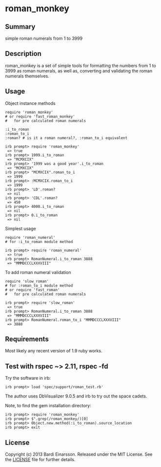 roman\_monkey
================

## Summary

simple roman numerals from 1 to 3999

## Description

roman\_monkey is a set of simple tools for formatting the numbers from 1 to 3999 as roman numerals, as well as, converting and validating the roman numerals themselves.

## Usage

Object instance methods

    require 'roman_monkey'
    # or require 'fast_roman_monkey'
    #   for pre calculated roman numerals

    :i_to_roman
    :roman_to_i
    :roman? # is it a roman numeral?, :roman_to_i equivalent

    irb prompt> require 'roman_monkey'
     => true
    irb prompt> 1999.i_to_roman
     => "MCMXCIX"
    irb prompt> '1999 was a good year'.i_to_roman
     => "MCMXCIX"
    irb prompt> "MCMXCIX".roman_to_i
     => 1999
    irb prompt> :MCMXCIX.roman_to_i
     => 1999
    irb prompt> 'LD'.roman?
     => nil 
    irb prompt> 'CDL'.roman?
     => 450 
    irb prompt> 4000.i_to_roman
     => nil 
    irb prompt> 0.i_to_roman
     => nil 

Simplest usage

    require 'roman_numeral'
    # for :i_to_roman module method

    irb prompt> require 'roman_numeral'
     => true
    irb prompt> RomanNumeral.i_to_roman 3888
     => "MMMDCCCLXXXVIII"

To add roman numeral validation

    require 'slow_roman'
    # for :roman_to_i module method
    # or require 'fast_roman'
    #   for pre calculated roman numerals

    irb prompt> require 'slow_roman'
     => true
    irb prompt> RomanNumeral.i_to_roman 3888
     => "MMMDCCCLXXXVIII"
    irb prompt> RomanNumeral.roman_to_i "MMMDCCCLXXXVIII"
     => 3888

## Requirements

Most likely any recent version of 1.9 ruby works.

## Test with rspec ~> 2.11, rspec -fd

Try the software in irb:

    irb prompt> load 'spec/support/roman_test.rb'

The author uses DbVisualizer 9.0.5 and irb to try out the space cadets.

Note, to find the gem installation directory:

    irb prompt> require 'roman_monkey'
    irb prompt> $".grep(/roman_monkey/)[0]
    irb prompt> Object.new.method(:i_to_roman).source_location
    irb prompt> exit

## License

Copyright (c) 2013 Bardi Einarsson. Released under the MIT License.  See the [LICENSE][license] file for further details.

[license]: https://github.com/bardibardi/roman_monkey/blob/master/LICENSE.md

